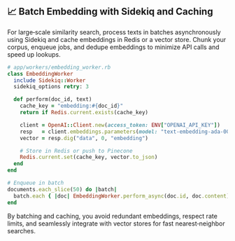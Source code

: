 ## 📈 Batch Embedding with Sidekiq and Caching

For large‐scale similarity search, process texts in batches asynchronously using Sidekiq and cache embeddings in Redis or a vector store. Chunk your corpus, enqueue jobs, and dedupe embeddings to minimize API calls and speed up lookups.

```ruby
# app/workers/embedding_worker.rb
class EmbeddingWorker
  include Sidekiq::Worker
  sidekiq_options retry: 3

  def perform(doc_id, text)
    cache_key = "embedding:#{doc_id}"
    return if Redis.current.exists(cache_key)

    client = OpenAI::Client.new(access_token: ENV["OPENAI_API_KEY"])
    resp   = client.embeddings.parameters(model: "text-embedding-ada-002", input: text)
    vector = resp.dig("data", 0, "embedding")

    # Store in Redis or push to Pinecone
    Redis.current.set(cache_key, vector.to_json)
  end
end

# Enqueue in batch
documents.each_slice(50) do |batch|
  batch.each { |doc| EmbeddingWorker.perform_async(doc.id, doc.content) }
end
```

By batching and caching, you avoid redundant embeddings, respect rate limits, and seamlessly integrate with vector stores for fast nearest‑neighbor searches.
